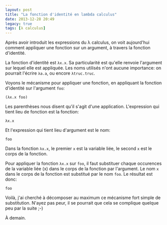 ```yaml
---
layout: post
title: "La fonction d'identité en lambda calculus"
date: 2013-12-28 20:49
legacy: true
tags: [λ calculus]
---
```




Après avoir introduit les expressions du λ calculus, on voit
aujourd'hui comment appliquer une fonction sur un argument, à
travers la fonction d'identité.

<!-- more -->

La fonction d'identité est `λx.x`. Sa particularité est qu'elle renvoie
l'argument sur lequel elle est appliquée. Les noms utilisés n'ont aucune
importance: on pourrait l'écrire `λa.a`, ou encore `λtruc.truc`.

Voyons le mécanisme pour appliquer une fonction, en appliquant la fonction
d'identité sur l'argument `foo`:

    (λx.x foo)

Les parenthèses nous disent qu'il s'agit d'une application. L'expression qui
tient lieu de fonction est la fonction:

    λx.x

Et l'expression qui tient lieu d'argument est le nom:

    foo

Dans la fonction `λx.x`, le premier `x` est la variable liée, le second
`x` est le corps de la fonction.

Pour appliquer la fonction `λx.x` sur `foo`, il faut substituer chaque
occurences de la variable liée (x) dans le corps de la fonction par l'argument.
Le nom `x` dans le corps de la fonction est substitué par le nom
`foo`. Le résultat est donc:

    foo

Voilà, j'ai cherché à décomposer au maximum ce mécanisme fort simple de
substitution. N'ayez pas peur, il se pourrait que cela se complique
quelque peu par la suite ;-)



À demain.


